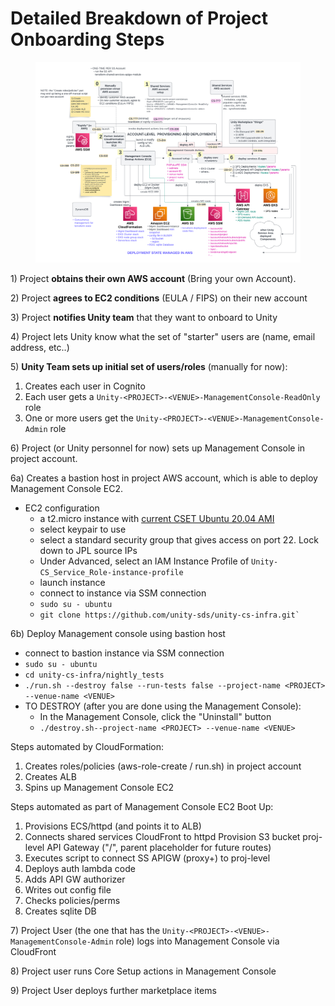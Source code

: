 # Detailed Breakdown of Project Onboarding Steps

<figure><img src="../../../../../../.gitbook/assets/SSM &#x26; Deployments Overview (2).png" alt=""><figcaption></figcaption></figure>

1\) Project **obtains their own AWS account** (Bring your own Account).

2\) Project **agrees to EC2 conditions** (EULA / FIPS) on their new account

3\) Project **notifies Unity team** that they want to onboard to Unity

4\) Project lets Unity know what the set of "starter" users are (name, email address, etc..)

5\) **Unity Team sets up initial set of users/roles** (manually for now):

1. Creates each user in Cognito
2. Each user gets a `Unity-<PROJECT>-<VENUE>-ManagementConsole-ReadOnly` role
3. One or more users get the `Unity-<PROJECT>-<VENUE>-ManagementConsole-Admin` role

6\) Project (or Unity personnel for now) sets up Management Console in project account.

6a) Creates a bastion host in project AWS account, which is able to deploy Management Console EC2.

* EC2 configuration
  * a t2.micro instance with [current CSET Ubuntu 20.04 AMI](https://caas.gsfc.nasa.gov/display/GSD1/MCP+AMI+Configuration+and+Usage)
  * select keypair to use
  * select a standard security group that gives access on port 22.  Lock down to JPL source IPs
  * Under Advanced, select an IAM Instance Profile of `Unity-CS_Service_Role-instance-profile`
  * launch instance
  * connect to instance via SSM connection
  * `sudo su - ubuntu`
  * `` git clone https://github.com/unity-sds/unity-cs-infra.git` ``

6b) Deploy Management console using bastion host

* &#x20;connect to bastion instance via SSM connection
* `sudo su - ubuntu`
* `cd unity-cs-infra/nightly_tests`
* `./run.sh --destroy false --run-tests false --project-name <PROJECT> --venue-name <VENUE>`
* TO DESTROY (after you are done using the Management Console):&#x20;
  * In the Management Console, click the "Uninstall" button
  * `./destroy.sh--project-name <PROJECT> --venue-name <VENUE>`

&#x20;Steps automated by CloudFormation:

1. Creates roles/policies (aws-role-create / run.sh) in project account
2. Creates ALB
3. Spins up Management Console EC2

Steps automated as part of Management Console EC2 Boot Up:

1. Provisions ECS/httpd (and points it to ALB)
2. Connects shared services CloudFront to httpd Provision S3 bucket proj-level API Gateway ("/", parent placeholder for future routes)
3. Executes script to connect SS APIGW (proxy+) to proj-level
4. Deploys auth lambda code
5. Adds API GW authorizer
6. Writes out config file
7. Checks policies/perms
8. Creates sqlite DB

7\) Project User (the one that has the `Unity-<PROJECT>-<VENUE>-ManagementConsole-Admin` role) logs into Management Console via CloudFront

8\) Project user runs Core Setup actions in Management Console

9\) Project User deploys further marketplace items
